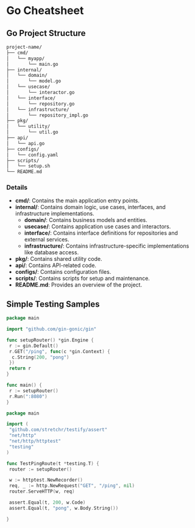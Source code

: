 # Go Cheatsheet

## Go Project Structure

```bash
project-name/
├── cmd/
│   └── myapp/
│       └── main.go
├── internal/
│   └── domain/
│       └── model.go
│   └── usecase/
│       └── interactor.go
│   └── interface/
│       └── repository.go
│   └── infrastructure/
│       └── repository_impl.go
├── pkg/
│   └── utility/
│       └── util.go
├── api/
│   └── api.go
├── configs/
│   └── config.yaml
├── scripts/
│   └── setup.sh
└── README.md
```

### Details

- **cmd/**: Contains the main application entry points.
- **internal/**: Contains domain logic, use cases, interfaces, and infrastructure implementations.
  - **domain/**: Contains business models and entities.
  - **usecase/**: Contains application use cases and interactors.
  - **interface/**: Contains interface definitions for repositories and external services.
  - **infrastructure/**: Contains infrastructure-specific implementations like database access.
- **pkg/**: Contains shared utility code.
- **api/**: Contains API-related code.
- **configs/**: Contains configuration files.
- **scripts/**: Contains scripts for setup and maintenance.
- **README.md**: Provides an overview of the project.

## Simple Testing Samples

```filename:example.go
package main

import "github.com/gin-gonic/gin"

func setupRouter() *gin.Engine {
 r := gin.Default()
 r.GET("/ping", func(c *gin.Context) {
  c.String(200, "pong")
 })
 return r
}

func main() {
 r := setupRouter()
 r.Run(":8080")
}
```

```filename:example_test.go
package main

import (
 "github.com/stretchr/testify/assert"
 "net/http"
 "net/http/httptest"
 "testing"
)

func TestPingRoute(t *testing.T) {
 router := setupRouter()

 w := httptest.NewRecorder()
 req, _ := http.NewRequest("GET", "/ping", nil)
 router.ServeHTTP(w, req)

 assert.Equal(t, 200, w.Code)
 assert.Equal(t, "pong", w.Body.String())

}
```
